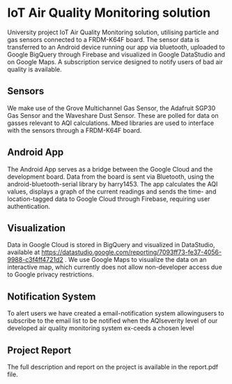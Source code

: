 # IoT Air Quality Monitoring solution

University project IoT Air Quality Monitoring solution, utilising particle and gas sensors connected to a FRDM-K64F board. The sensor data is transferred to an Android device running our app via bluetooth, uploaded to Google BigQuery through Firebase and visualized in Google DataStudio and on Google Maps. A subscription service designed to notify users of bad air quality is available.

## Sensors

We make use of the Grove Multichannel Gas Sensor, the Adafruit SGP30 Gas Sensor and the Waveshare Dust Sensor. These are polled for data on gasses relevant to AQI calculations. Mbed libraries are used to interface with the sensors through a FRDM-K64F board.

## Android App

The Android App serves as a bridge between the Google Cloud and the development board. Data from the board is sent via Bluetooth, using the android-bluetooth-serial library by harry1453. The app calculates the AQI values, displays a graph of the current readings and sends the time- and location-tagged data to Google Cloud through Firebase, requiring user authentication.

## Visualization

Data in Google Cloud is stored in BigQuery and visualized in DataStudio, available at https://datastudio.google.com/reporting/7093ff73-fe37-4056-9988-c3f4ff4721d2 . We use Google Maps to visualize the data on an interactive map, which currently does not allow non-developer access due to Google privacy restrictions.

## Notification System

To alert users we have created a email-notification system allowingusers to subscribe to the email list to be notified when the AQIseverity level of our developed air quality monitoring system ex-ceeds a chosen level

## Project Report

The full description and report on the project is available in the report.pdf file.

